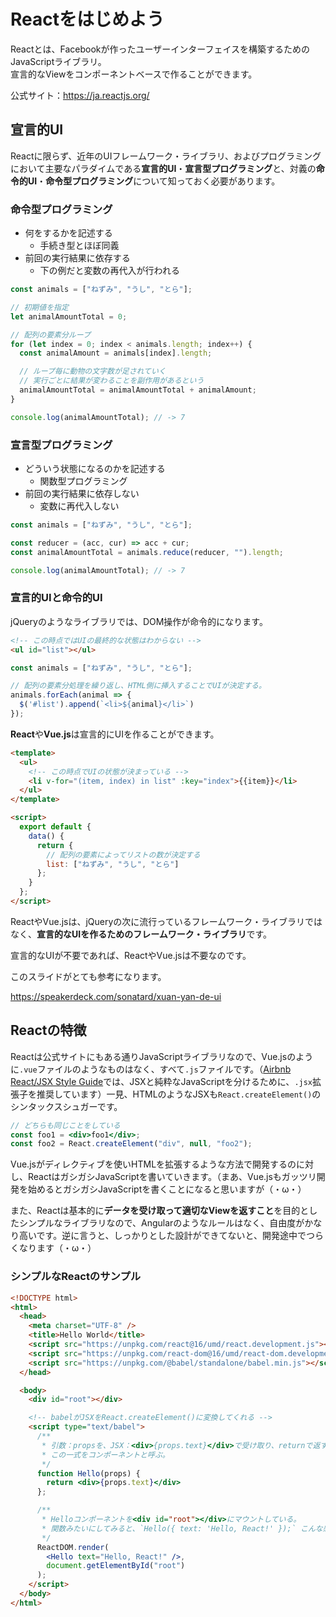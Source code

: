 # Reactをはじめよう

Reactとは、Facebookが作ったユーザーインターフェイスを構築するためのJavaScriptライブラリ。  
宣言的なViewをコンポーネントベースで作ることができます。

公式サイト：https://ja.reactjs.org/

## 宣言的UI

Reactに限らず、近年のUIフレームワーク・ライブラリ、およびプログラミングにおいて主要なパラダイムである**宣言的UI**・**宣言型プログラミング**と、対義の**命令的UI**・**命令型プログラミング**について知っておく必要があります。

### 命令型プログラミング
- 何をするかを記述する
  - 手続き型とほぼ同義
- 前回の実行結果に依存する
  - 下の例だと変数の再代入が行われる

```js
const animals = ["ねずみ", "うし", "とら"];

// 初期値を指定
let animalAmountTotal = 0;

// 配列の要素分ループ
for (let index = 0; index < animals.length; index++) {
  const animalAmount = animals[index].length;

  // ループ毎に動物の文字数が足されていく
  // 実行ごとに結果が変わることを副作用があるという
  animalAmountTotal = animalAmountTotal + animalAmount;
}

console.log(animalAmountTotal); // -> 7
```

### 宣言型プログラミング
- どういう状態になるのかを記述する
  - 関数型プログラミング
- 前回の実行結果に依存しない
  - 変数に再代入しない

```js
const animals = ["ねずみ", "うし", "とら"];

const reducer = (acc, cur) => acc + cur;
const animalAmountTotal = animals.reduce(reducer, "").length;

console.log(animalAmountTotal); // -> 7
```

### 宣言的UIと命令的UI

jQueryのようなライブラリでは、DOM操作が命令的になります。

```html
<!-- この時点ではUIの最終的な状態はわからない -->
<ul id="list"></ul>
```
```js
const animals = ["ねずみ", "うし", "とら"];

// 配列の要素分処理を繰り返し、HTML側に挿入することでUIが決定する。
animals.forEach(animal => {
  $('#list').append(`<li>${animal}</li>`)
});
```

**React**や**Vue.js**は宣言的にUIを作ることができます。

```html
<template>
  <ul>
    <!-- この時点でUIの状態が決まっている -->
    <li v-for="(item, index) in list" :key="index">{{item}}</li>
  </ul>
</template>

<script>
  export default {
    data() {
      return {
        // 配列の要素によってリストの数が決定する
        list: ["ねずみ", "うし", "とら"]
      };
    }
  };
</script>
```

ReactやVue.jsは、jQueryの次に流行っているフレームワーク・ライブラリではなく、**宣言的なUIを作るためのフレームワーク・ライブラリ**です。

宣言的なUIが不要であれば、ReactやVue.jsは不要なのです。

このスライドがとても参考になります。

https://speakerdeck.com/sonatard/xuan-yan-de-ui

## Reactの特徴

Reactは公式サイトにもある通りJavaScriptライブラリなので、Vue.jsのように`.vue`ファイルのようなものはなく、すべて`.js`ファイルです。（[Airbnb React/JSX Style Guide](https://github.com/airbnb/javascript/tree/master/react#naming)では、JSXと純粋なJavaScriptを分けるために、`.jsx`拡張子を推奨しています）一見、HTMLのようなJSXも`React.createElement()`のシンタックスシュガーです。

```jsx
// どちらも同じことをしている
const foo1 = <div>foo1</div>;
const foo2 = React.createElement("div", null, "foo2");
```

Vue.jsがディレクティブを使いHTMLを拡張するような方法で開発するのに対し、ReactはガシガシJavaScriptを書いていきます。（まあ、Vue.jsもガッツリ開発を始めるとガシガシJavaScriptを書くことになると思いますが（・ω・）

また、Reactは基本的に**データを受け取って適切なViewを返すこと**を目的としたシンプルなライブラリなので、Angularのようなルールはなく、自由度がかなり高いです。逆に言うと、しっかりとした設計ができてないと、開発途中でつらくなります（・ω・）

### シンプルなReactのサンプル

```html
<!DOCTYPE html>
<html>
  <head>
    <meta charset="UTF-8" />
    <title>Hello World</title>
    <script src="https://unpkg.com/react@16/umd/react.development.js"></script>
    <script src="https://unpkg.com/react-dom@16/umd/react-dom.development.js"></script>
    <script src="https://unpkg.com/@babel/standalone/babel.min.js"></script>
  </head>

  <body>
    <div id="root"></div>

    <!-- babelがJSXをReact.createElement()に変換してくれる -->
    <script type="text/babel">
      /**
       * 引数：propsを、JSX：<div>{props.text}</div>で受け取り、returnで返す。
       * この一式をコンポーネントと呼ぶ。
       */
      function Hello(props) {
        return <div>{props.text}</div>
      };

      /**
       * Helloコンポーネントを<div id="root"></div>にマウントしている。
       * 関数みたいにしてみると、`Hello({ text: 'Hello, React!' });` こんな感じ。
       */
      ReactDOM.render(
        <Hello text="Hello, React!" />,
        document.getElementById("root")
      );
    </script>
  </body>
</html>
```

